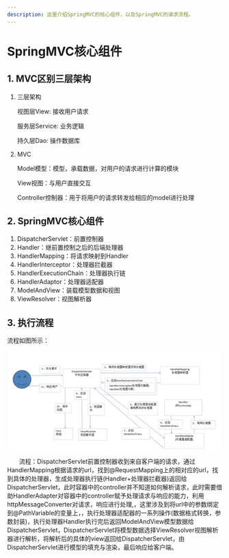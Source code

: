 ```yaml
---
description: 这里介绍SpringMVC的核心组件，以及SpringMVC的请求流程。
---
```


# SpringMVC核心组件

## 1. MVC区别三层架构

1.  三层架构

    视图层View: 接收用户请求

    服务层Service: 业务逻辑

    持久层Dao: 操作数据库
2.  MVC

    Model模型：模型，承载数据，对用户的请求进行计算的模块

    View视图：与用户直接交互

    Controller控制器：用于将用户的请求转发给相应的model进行处理

## 2. SpringMVC核心组件

1. DispatcherServlet：前置控制器
2. Handler：继前置控制之后的后端处理器
3. HandlerMapping：将请求映射到Handler
4. HandlerInterceptor：处理器拦截器
5. HandlerExecutionChain：处理器执行链
6. HandlerAdaptor：处理器适配器
7. ModelAndView：装载模型数据和视图
8. ViewResolver：视图解析器

## 3. 执行流程

流程如图所示：

![springmvc流程图](<../../.gitbook/assets/image (6).png>)

　　流程：DispatcherServlet前置控制器收到来自客户端的请求，通过HandlerMapping根据请求的url，找到@RequestMapping上的相对应的url，找到具体的处理器，生成处理器执行链(Handler+处理器拦截器)返回给DispatcherServlet，此时容器中的controller并不知道如何解析请求，此时需要借助HandlerAdapter对容器中的controller赋予处理请求与响应的能力，利用httpMessageConverter对请求，响应进行处理,，这里涉及到将url中的参数绑定到@PathVariable的变量上，，执行处理器适配器的一系列操作(数据格式转换，参数封装)，执行处理器Handler执行完后返回ModelAndView模型数据给DispatcherServlet，DispatcherServlet将模型数据选择ViewResolver视图解析器进行解析，将解析后的具体的view返回给DispatcherServlet，由DispatcherServlet进行模型的填充与渲染，最后响应给客户端。

